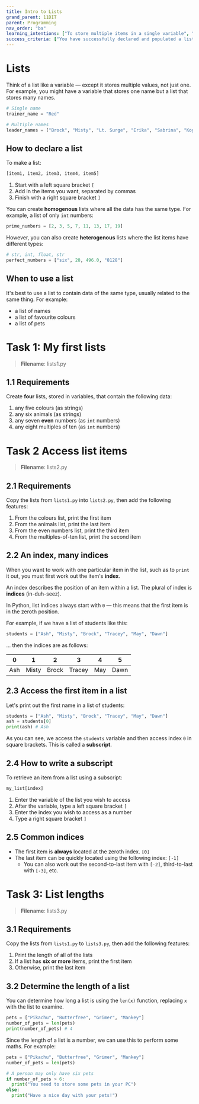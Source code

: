 ```yaml
---
title: Intro to Lists
grand_parent: 11DIT
parent: Programming
nav_order: "ba"
learning_intentions: ["To store multiple items in a single variable", "To access an item stored in a list"]
success_criteria: ["You have successfully declared and populated a list", "You access the first, last, and any other item in the list", "You have printed a list item"]
---
```


# Lists

Think of a list like a variable — except it stores multiple values, not just one. For example, you might have a variable that stores one name but a list that stores many names.

```python
# Single name
trainer_name = "Red"

# Multiple names
leader_names = ["Brock", "Misty", "Lt. Surge", "Erika", "Sabrina", "Koga", "Blaine", "Giovanni"]
```

## How to declare a list

To make a list:

```python
[item1, item2, item3, item4, item5]
```

1. Start with a left square bracket ``[``
2. Add in the items you want, separated by commas
3. Finish with a right square bracket ``]``

You can create **homogenous** lists where all the data has the same type. For example, a list of only ``int`` numbers:

```python
prime_numbers = [2, 3, 5, 7, 11, 13, 17, 19]
```

However, you can also create **heterogenous** lists where the list items have different types:

```python
# str, int, float, str
perfect_numbers = ["six", 28, 496.0, "8128"]
```

## When to use a list

It's best to use a list to contain data of the same type, usually related to the same thing. For example:

- a list of names
- a list of favourite colours
- a list of pets

# Task 1: My first lists

> **Filename**: lists1.py

## 1.1 Requirements

Create **four** lists, stored in variables, that contain the following data:

1. any five colours (as strings)
2. any six animals (as strings)
3. any seven **even** numbers (as ``int`` numbers)
4. any eight multiples of ten (as ``int`` numbers)

# Task 2 Access list items

> **Filename**: lists2.py

## 2.1 Requirements

Copy the lists from ``lists1.py`` into ``lists2.py``, then add the following features:

1. From the colours list, print the first item
2. From the animals list, print the last item
3. From the even numbers list, print the third item
4. From the multiples-of-ten list, print the second item

## 2.2 An index, many indices

When you want to work with one particular item in the list, such as to ``print`` it out, you must first work out the item's **index**.

An index describes the position of an item within a list. The plural of index is **indices** (in-duh-seez).

In Python, list indices always start with ``0`` — this means that the first item is in the zeroth position.

For example, if we have a list of students like this:

```python
students = ["Ash", "Misty", "Brock", "Tracey", "May", "Dawn"]
```

… then the indices are as follows:

| 0 | 1 | 2 | 3 | 4 | 5 |
| :-: | :-: | :-: | :-: | :-: | :-: |
| Ash | Misty | Brock | Tracey | May | Dawn|

## 2.3 Access the first item in a list

Let's print out the first name in a list of students:

```python
students = ["Ash", "Misty", "Brock", "Tracey", "May", "Dawn"]
ash = students[0]
print(ash) # Ash
```

As you can see, we access the ``students`` variable and then access index ``0`` in square brackets. This is called a **subscript**.

## 2.4 How to write a subscript

To retrieve an item from a list using a subscript:

```python
my_list[index]
```

1. Enter the variable of the list you wish to access
2. After the variable, type a left square bracket ``[``
3. Enter the index you wish to access as a number
4. Type a right square bracket ``]``

## 2.5 Common indices

- The first item is **always** located at the zeroth index. ``[0]``
- The last item can be quickly located using the following index: ``[-1]``
  - You can also work out the second-to-last item with ``[-2]``, third-to-last with ``[-3]``, etc.

# Task 3: List lengths

> **Filename**: lists3.py

## 3.1 Requirements

Copy the lists from ``lists1.py`` to ``lists3.py``, then add the following features:

1. Print the length of all of the lists
2. If a list has **six or more** items, print the first item
3. Otherwise, print the last item

## 3.2 Determine the length of a list

You can determine how long a list is using the ``len(x)`` function, replacing ``x`` with the list to examine.

```python
pets = ["Pikachu", "Butterfree", "Grimer", "Mankey"]
number_of_pets = len(pets)
print(number_of_pets) # 4
```

Since the length of a list is a number, we can use this to perform some maths. For example:

```python
pets = ["Pikachu", "Butterfree", "Grimer", "Mankey"]
number_of_pets = len(pets)

# A person may only have six pets
if number_of_pets > 6:
  print("You need to store some pets in your PC")
else:
  print("Have a nice day with your pets!")
```